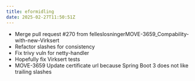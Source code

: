 ```yaml
---
title: eformidling
date: 2025-02-27T11:50:51Z
---
```

- Merge pull request #270 from felleslosningerMOVE-3659_Compability-with-new-Virksert
- Refactor slashes for consistency
- Fix trivy vuln for netty-handler
- Hopefully fix Virksert tests
- MOVE-3659 Update certificate url because Spring Boot 3 does not like trailing slashes

